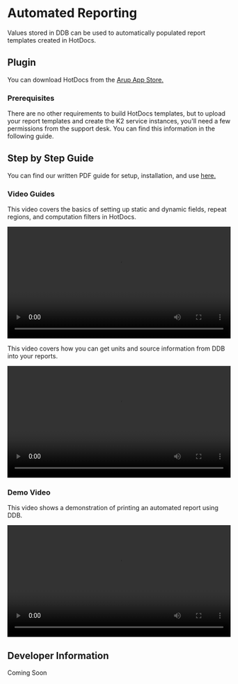 # Automated Reporting

Values stored in DDB can be used to automatically populated report templates created in HotDocs.

## Plugin

You can download HotDocs from the [Arup App Store.](https://appstoreprod01.global.arup.com/Shopping/RequestItem/Detail/1233?query=hotdocs)

### Prerequisites

There are no other requirements to build HotDocs templates, but to upload your report templates and create the K2 service instances, you'll need a few permissions from the support desk. You can find this information in the following guide.

## Step by Step Guide

You can find our written PDF guide for setup, installation, and use [here.](https://arup.sharepoint.com/:b:/s/DigitalDesignBriefApplication/EfBEFck4FaNAgLJ5oDdsq2EBfat4LtBnfyae_qcmdzUZng?e=l3KG30)

### Video Guides

This video covers the basics of setting up static and dynamic fields, repeat regions, and computation filters in HotDocs.

<video width="100%" controls>
  <source src="https://arup.sharepoint.com/sites/DigitalDesignBriefApplication/Media%20Library/videos/integrations/Hotdocs%20Basics%20Tutorial.mp4" type="video/mp4">
</video>

This video covers how you can get units and source information from DDB into your reports.

<video width="100%" controls>
  <source src="https://arup.sharepoint.com/sites/DigitalDesignBriefApplication/Media%20Library/videos/integrations/DDB%20Units%20&%20Bibliography.mp4" type="video/mp4">
</video>

### Demo Video

This video shows a demonstration of printing an automated report using DDB.

<video width="100%" controls>
  <source src="https://arup.sharepoint.com/sites/DigitalDesignBriefApplication/Media%20Library/videos/integrations/Hotdocs-DDB-K2.mp4" type="video/mp4">
</video>

## Developer Information

Coming Soon
